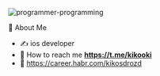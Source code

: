 ![programmer-programming](https://user-images.githubusercontent.com/45273279/168445585-ce15b33e-f945-4919-9f0a-0b95e7f5b26f.gif)

👾  About Me
   - ✍️ ios developer
   - 💬 How to reach me **https://t.me/kikooki**
   - 💼 https://career.habr.com/kikosdrozd
   
